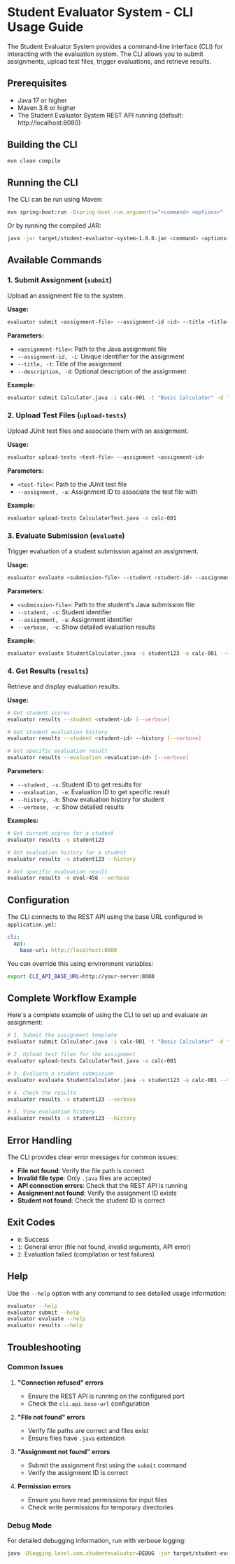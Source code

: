 # Student Evaluator System - CLI Usage Guide

The Student Evaluator System provides a command-line interface (CLI) for interacting with the evaluation system. The CLI allows you to submit assignments, upload test files, trigger evaluations, and retrieve results.

## Prerequisites

- Java 17 or higher
- Maven 3.6 or higher
- The Student Evaluator System REST API running (default: http://localhost:8080)

## Building the CLI

```bash
mvn clean compile
```

## Running the CLI

The CLI can be run using Maven:

```bash
mvn spring-boot:run -Dspring-boot.run.arguments="<command> <options>"
```

Or by running the compiled JAR:

```bash
java -jar target/student-evaluator-system-1.0.0.jar <command> <options>
```

## Available Commands

### 1. Submit Assignment (`submit`)

Upload an assignment file to the system.

**Usage:**
```bash
evaluator submit <assignment-file> --assignment-id <id> --title <title> [--description <desc>]
```

**Parameters:**
- `<assignment-file>`: Path to the Java assignment file
- `--assignment-id, -i`: Unique identifier for the assignment
- `--title, -t`: Title of the assignment
- `--description, -d`: Optional description of the assignment

**Example:**
```bash
evaluator submit Calculator.java -i calc-001 -t "Basic Calculator" -d "Implement basic arithmetic operations"
```

### 2. Upload Test Files (`upload-tests`)

Upload JUnit test files and associate them with an assignment.

**Usage:**
```bash
evaluator upload-tests <test-file> --assignment <assignment-id>
```

**Parameters:**
- `<test-file>`: Path to the JUnit test file
- `--assignment, -a`: Assignment ID to associate the test file with

**Example:**
```bash
evaluator upload-tests CalculatorTest.java -a calc-001
```

### 3. Evaluate Submission (`evaluate`)

Trigger evaluation of a student submission against an assignment.

**Usage:**
```bash
evaluator evaluate <submission-file> --student <student-id> --assignment <assignment-id> [--verbose]
```

**Parameters:**
- `<submission-file>`: Path to the student's Java submission file
- `--student, -s`: Student identifier
- `--assignment, -a`: Assignment identifier
- `--verbose, -v`: Show detailed evaluation results

**Example:**
```bash
evaluator evaluate StudentCalculator.java -s student123 -a calc-001 --verbose
```

### 4. Get Results (`results`)

Retrieve and display evaluation results.

**Usage:**
```bash
# Get student scores
evaluator results --student <student-id> [--verbose]

# Get student evaluation history
evaluator results --student <student-id> --history [--verbose]

# Get specific evaluation result
evaluator results --evaluation <evaluation-id> [--verbose]
```

**Parameters:**
- `--student, -s`: Student ID to get results for
- `--evaluation, -e`: Evaluation ID to get specific result
- `--history, -h`: Show evaluation history for student
- `--verbose, -v`: Show detailed results

**Examples:**
```bash
# Get current scores for a student
evaluator results -s student123

# Get evaluation history for a student
evaluator results -s student123 --history

# Get specific evaluation result
evaluator results -e eval-456 --verbose
```

## Configuration

The CLI connects to the REST API using the base URL configured in `application.yml`:

```yaml
cli:
  api:
    base-url: http://localhost:8080
```

You can override this using environment variables:
```bash
export CLI_API_BASE_URL=http://your-server:8080
```

## Complete Workflow Example

Here's a complete example of using the CLI to set up and evaluate an assignment:

```bash
# 1. Submit the assignment template
evaluator submit Calculator.java -i calc-001 -t "Basic Calculator" -d "Implement arithmetic operations"

# 2. Upload test files for the assignment
evaluator upload-tests CalculatorTest.java -a calc-001

# 3. Evaluate a student submission
evaluator evaluate StudentCalculator.java -s student123 -a calc-001 --verbose

# 4. Check the results
evaluator results -s student123 --verbose

# 5. View evaluation history
evaluator results -s student123 --history
```

## Error Handling

The CLI provides clear error messages for common issues:

- **File not found**: Verify the file path is correct
- **Invalid file type**: Only `.java` files are accepted
- **API connection errors**: Check that the REST API is running
- **Assignment not found**: Verify the assignment ID exists
- **Student not found**: Check the student ID is correct

## Exit Codes

- `0`: Success
- `1`: General error (file not found, invalid arguments, API error)
- `2`: Evaluation failed (compilation or test failures)

## Help

Use the `--help` option with any command to see detailed usage information:

```bash
evaluator --help
evaluator submit --help
evaluator evaluate --help
evaluator results --help
```

## Troubleshooting

### Common Issues

1. **"Connection refused" errors**
   - Ensure the REST API is running on the configured port
   - Check the `cli.api.base-url` configuration

2. **"File not found" errors**
   - Verify file paths are correct and files exist
   - Ensure files have `.java` extension

3. **"Assignment not found" errors**
   - Submit the assignment first using the `submit` command
   - Verify the assignment ID is correct

4. **Permission errors**
   - Ensure you have read permissions for input files
   - Check write permissions for temporary directories

### Debug Mode

For detailed debugging information, run with verbose logging:

```bash
java -Dlogging.level.com.studentevaluator=DEBUG -jar target/student-evaluator-system-1.0.0.jar <command>
```